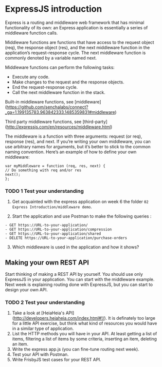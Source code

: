 # ExpressJS introduction

Express is a routing and middleware web framework that has minimal functionality of its own: an Express application is essentially a series of middleware function calls.

Middleware functions are functions that have access to the request object (req), the response object (res), and the next middleware function in the application’s request-response cycle. The next middleware function is commonly denoted by a variable named next.

Middleware functions can perform the following tasks:

- Execute any code.
- Make changes to the request and the response objects.
- End the request-response cycle.
- Call the next middleware function in the stack.

Built-in middleware functions, see 
[middleware]
(https://github.com/senchalabs/connect?_ga=1.199135783.963842333.1485359831#middleware)

Third party middleware functions, see [third-party]
(http://expressjs.com/en/resources/middleware.html)

The middleware is a function with three arguments: request (or req),
response (res), and next. If you’re writing your own middleware, you can use arbitrary
names for arguments, but it’s better to stick to the common naming convention. Here’s an
example of how to define your own middleware:
```
var myMiddleware = function (req, res, next) {
// Do something with req and/or res
next();
};
```

### TODO 1 Test your understanding

1.  Get acquainted with the express application on week 6 the folder `02  Express Introduction/middleware demo`.

2. Start the application and use Postman to make the following queries :
```
- GET https://URL-to-your-application/
- GET https://URL-to-your-application/compression
- GET https://URL-to-your-application/shared
- DELETE https://URL-to-your-application/purchase-orders
```
3. Which middleware is used in the application and how it shows?

## Making your own REST API

Start thinking of making a REST API by yourself. You should use only ExpressJS in your application. You can start with the middleware example. Next week is explaining routing done with ExpressJS, but you can start to design your own API.

### TODO 2 Test your understanding

1. Take a look at [HeiaHeia's API] (http://developers.heiaheia.com/index.html#!/). It is definately too large for a little API exercise, but think what kind of resources you would have in a similar type of application.
2. List the HTTP methods you will have in your API. At least getting a list of items, filtering a list of items by some criteria, inserting an item, deleting an item.
3. Write the express app.js (you can fine-tune routing next week).
4. Test your API with Postman.
5. Write FrisbyJS test cases for your REST API.
